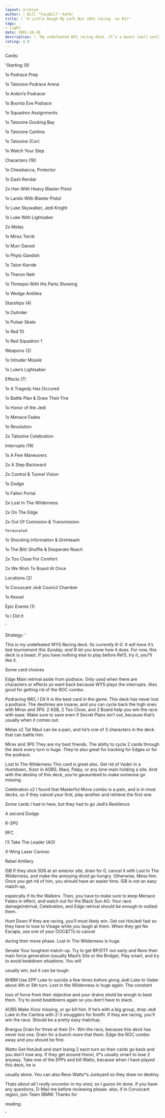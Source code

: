 ```yaml
---
layout: archive
author: ! Bill "TacoBill" Kafer
title: ! "A Little Rough My Left Nut (WYS racing  no R3)"
tags:
- Light
date: 2001-10-20
description: ! "My undefeated WYS racing deck. It’s a beast (well until R3)."
rating: 4.0
---
```

Cards: 

'Starting (9)

1x Podrace Prep

1x Tatooine Podrace Arena

1x Anikin&#8217;s Podracer

1x Boonta Eve Podrace

1x Squadron Assignments

1x Tatooine Docking Bay

1x Tatooine Cantina

1x Tatooine (Cor)

1x Watch Your Step


Characters (16)

1x Chewbacca, Protector

1x Dash Rendar

2x Han With Heavy Blaster Pistol

1x Lando With Blaster Pistol

1x Luke Skywalker, Jedi Knight

1x Luke With Lightsaber

2x Melas

1x Mirax Terrik

1x Murr Danod

1x Phylo Gandish

1x Talon Karrde

1x Theron Nett

1x Threepio With His Parts Showing

1x Wedge Antillies


Starships (4)

1x Outrider

1x Pulsar Skate

1x Red 10

1x Red Squadron 1


Weapons (2)

1x Intruder Missile

1x Luke&#8217;s Lightsaber


Effects (7)

1x A Tragedy Has Occured

1x Battle Plan & Draw Their Fire

1x Honor of the Jedi

1x Menace Fades

1x Revolution

2x Tatooine Celebration


Interrupts (19)

1x A Few Maneuvers

2x A Step Backward

2x Control & Tunnel Vision

1x Dodge

1x Fallen Portal

2x Lost In The Wilderness

2x On The Edge

2x Out Of Comission & Transmission

	Terminated

1x Shocking Information & Grimtaash

1x The Bith Shuffle & Desperate Reach

2x Too Close For Comfort

2x We Wish To Board At Once


Locations (2)

1x Coruscant Jedi Council Chamber

1x Kessel


Epic Events (1)

1x I Did It

'

Strategy: '

This is my undefeated WYS Racing deck. It*s currently 6-0. It will have it&#8217;s last tournament this Sunday, and I*ll let you know how it does. For now, this deck is a beast. If you have nothing else to play before Ref3, try it, you*ll like it.


Some card choices 


Edge Main retrival aside from podrace. Only used when there are characters or effects yo want back because WYS plays the interrupts. Also good for getting rid of the ROC combo. 


Podracing IMO, I Dit It is the best card in the game. This deck has never lost a podrace. The destinies are insane, and you can cycle back the high ones with Mirax and 3P0. 2 ASB, 2 Too Close, and 2 Board help you win the race with ease. Make sure to save even if Secret Plans isn&#8217;t out, because that&#8217;s usually when it comes out. 


Melas x2 Tat Maul can be a pain, and he&#8217;s one of 3 characters in the deck that can battle him. 


Mirax and 3P0 They are my best friends. The abilty to cycle 2 cards through the deck every turn is huge. They&#8217;re also great for tracking for Edges or for the podrace. 


Lost In The Wilderness This card is great also. Get rid of Vader in a Huntdown, Xizor in AOBS, Maul, Palpy, or any lone main holding a site. And with the destiny of this deck, you&#8217;re garaunteed to make someone go missing. 


Celebration x2 I found that Masterful Move combo is a pain, and is in most decks, so if they cancel your first, play another and retrieve the first one. 


Some cards I had in here, but they had to go Jedi&#8217;s Resilience

A second Dodge

R-3P0

RFC

I&#8217;ll Take The Leader (AO)

X-Wing Laser Cannon

Rebel Artillery



ISB If they stick 5D6 at an exterior site, drain for 0, cancel it with Lost In The Wilderness, and make the annoying droid go hungry. Otherwise, Mess him. Once you get rid of him, you should have an easier time. ISB is not an easy match-up,

espeically if its the Walkers. Then, you have to make sure to keep Menace Fades in effect, and watch out for the Black Sun AO. Your race damage/retrival, Celebration, and Edge retrival should be enough to outlast them. 


Hunt Down If they are racing, you&#8217;ll most likely win. Get out HotJedi fast so they have to lose to Visage while you laugh at them. When they get No Escape, use one of your OOC&TTs to cancel

during their move phase. Lost In The Wilderness is huge. 


Senate Your toughest match-up. Try to get BP/DTF out early and Revo their main force generation (usually Maul&#8217;s Site or the Bridge). Play smart, and try to avoid beatdown situations. You will

usually win, but it can be tough.


BHBM Use EPP Luke to suicide a few times before givng Jedi Luke to Vader about 4th or 5th turn. Lost in the Wilderness is huge again. The constant

loss of force from their objective and your drains shold be enogh to beat them. Try to avoid beatdowns again so you don&#8217;t have to stack.


AOBS Make Xizor missing, or go kill him. If he&#8217;s with a big group, drop Jedi Luke in the Cantina with 2-3 smugglers for forefit. If they are racing, you&#8217;ll win the race. Should be a pretty easy matchup. 


Brangus Drain for three at their D*. Win the race, because this deck has never lost one. Drain for a bunch more that them. Edge the ROC combo away and you should be fine.


Watto Get HotJedi and start losing 2 each turn so their cards go back and you don&#8217;t lose any. If they get around Honor, it*s usually smart to lose 2 anyway. Take one of the EPPs and kill Watto, because when I have played this deck, he is

usually alone. You can also Revo Watto*s Junkyard so they draw no destiny.


That*s about all I really enconter in my area, so I guess I*m done. If you have any questions, D-Mail me before reviewing please. also, if in Coruscant region, join Team IBMW. Thanks for

reading.


'